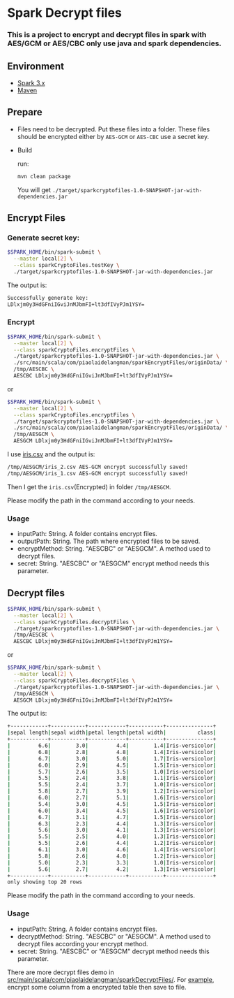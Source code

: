 # Spark Decrypt files
### This is a project to encrypt and decrypt files in spark with AES/GCM or AES/CBC only use java and spark dependencies.
## Environment
* [Spark 3.x](https://spark.apache.org/downloads.html)
* [Maven](https://maven.apache.org/)

## Prepare
* Files need to be decrypted. Put these files into a folder. These files should be encrypted either by `AES-GCM` or `AES-CBC` use a secret key.

* Build

  run:
  ```bash
  mvn clean package
  ```

  You will get `./target/sparkcryptofiles-1.0-SNAPSHOT-jar-with-dependencies.jar`

## Encrypt Files

### Generate secret key:

```bash
$SPARK_HOME/bin/spark-submit \
  --master local[2] \
  --class sparkCryptoFiles.testKey \
  ./target/sparkcryptofiles-1.0-SNAPSHOT-jar-with-dependencies.jar
```

The output is:
```bash
Successfully generate key:
LDlxjm0y3HdGFniIGviJnMJbmFI+lt3dfIVyPJm1YSY=
```

### **Encrypt**
```bash
$SPARK_HOME/bin/spark-submit \
  --master local[2] \
  --class sparkCryptoFiles.encryptFiles \
  ./target/sparkcryptofiles-1.0-SNAPSHOT-jar-with-dependencies.jar \
  ./src/main/scala/com/piaolaidelangman/sparkEncryptFiles/originData/ \
  /tmp/AESCBC \
  AESCBC LDlxjm0y3HdGFniIGviJnMJbmFI+lt3dfIVyPJm1YSY=
```
or
```bash
$SPARK_HOME/bin/spark-submit \
  --master local[2] \
  --class sparkCryptoFiles.encryptFiles \
  ./target/sparkcryptofiles-1.0-SNAPSHOT-jar-with-dependencies.jar \
  ./src/main/scala/com/piaolaidelangman/sparkEncryptFiles/originData/ \
  /tmp/AESGCM \
  AESGCM LDlxjm0y3HdGFniIGviJnMJbmFI+lt3dfIVyPJm1YSY=
```
I use [iris.csv]() and the output is:

```bash
/tmp/AESGCM/iris_2.csv AES-GCM encrypt successfully saved!
/tmp/AESGCM/iris_1.csv AES-GCM encrypt successfully saved!
```
Then I get the `iris.csv`(Encrypted) in folder `/tmp/AESGCM`.

Please modify the path in the command according to your needs.

### **Usage**
* inputPath: String. A folder contains encrypt files.
* outputPath: String. The path where encrypted files to be saved.
* encryptMethod: String. "AESCBC" or "AESGCM". A method used to decrypt files.
* secret: String. "AESCBC" or "AESGCM" encrypt method needs this parameter.

## Decrypt files

```bash
$SPARK_HOME/bin/spark-submit \
  --master local[2] \
  --class sparkCryptoFiles.decryptFiles \
  ./target/sparkcryptofiles-1.0-SNAPSHOT-jar-with-dependencies.jar \
  /tmp/AESCBC \
  AESCBC LDlxjm0y3HdGFniIGviJnMJbmFI+lt3dfIVyPJm1YSY=
```
or
```bash
$SPARK_HOME/bin/spark-submit \
  --master local[2] \
  --class sparkCryptoFiles.decryptFiles \
  ./target/sparkcryptofiles-1.0-SNAPSHOT-jar-with-dependencies.jar \
  /tmp/AESGCM \
  AESGCM LDlxjm0y3HdGFniIGviJnMJbmFI+lt3dfIVyPJm1YSY=
```
The output is:
```bash
+------------+-----------+------------+-----------+---------------+
|sepal length|sepal width|petal length|petal width|          class|
+------------+-----------+------------+-----------+---------------+
|         6.6|        3.0|         4.4|        1.4|Iris-versicolor|
|         6.8|        2.8|         4.8|        1.4|Iris-versicolor|
|         6.7|        3.0|         5.0|        1.7|Iris-versicolor|
|         6.0|        2.9|         4.5|        1.5|Iris-versicolor|
|         5.7|        2.6|         3.5|        1.0|Iris-versicolor|
|         5.5|        2.4|         3.8|        1.1|Iris-versicolor|
|         5.5|        2.4|         3.7|        1.0|Iris-versicolor|
|         5.8|        2.7|         3.9|        1.2|Iris-versicolor|
|         6.0|        2.7|         5.1|        1.6|Iris-versicolor|
|         5.4|        3.0|         4.5|        1.5|Iris-versicolor|
|         6.0|        3.4|         4.5|        1.6|Iris-versicolor|
|         6.7|        3.1|         4.7|        1.5|Iris-versicolor|
|         6.3|        2.3|         4.4|        1.3|Iris-versicolor|
|         5.6|        3.0|         4.1|        1.3|Iris-versicolor|
|         5.5|        2.5|         4.0|        1.3|Iris-versicolor|
|         5.5|        2.6|         4.4|        1.2|Iris-versicolor|
|         6.1|        3.0|         4.6|        1.4|Iris-versicolor|
|         5.8|        2.6|         4.0|        1.2|Iris-versicolor|
|         5.0|        2.3|         3.3|        1.0|Iris-versicolor|
|         5.6|        2.7|         4.2|        1.3|Iris-versicolor|
+------------+-----------+------------+-----------+---------------+
only showing top 20 rows
```

Please modify the path in the command according to your needs.

### **Usage**
* inputPath: String. A folder contains encrypt files.
* decryptMethod: String. "AESCBC" or "AESGCM". A method used to decrypt files according your encrypt method.
* secret: String. "AESCBC" or "AESGCM" decrypt method needs this parameter.

There are more decrypt files demo in [src/main/scala/com/piaolaidelangman/sparkDecryptFiles/](). For [example](), encrypt some column from a encrypted table then save to file.
